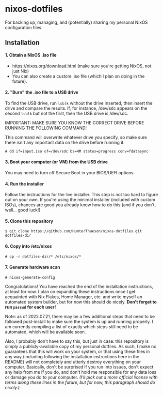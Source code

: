 # nixos-dotfiles
For backing up, managing, and (potentially) sharing my personal NixOS configuration files.

<h2>Installation</h2>
<h4>1. Obtain a NixOS .iso file</h4>

- https://nixos.org/download.html (make sure you're getting NixOS, not just Nix)
- You can also create a custom .iso file (which I plan on doing in the future).

<h4>2. "Burn" the .iso file to a USB drive</h4>

To find the USB drive, run `lsblk` without the drive inserted, then insert the drive
and compare the results. If, for instance, /dev/sdc appears on the second `lsblk`
but not the first, then the USB drive is /dev/sdc.

IMPORTANT: MAKE SURE YOU KNOW THE CORRECT DRIVE BEFORE RUNNING THE FOLLOWING COMMAND!

This command will overwrite whatever drive you specify, so make sure there isn't any
important data on the drive before running it.

```
# dd if=input.iso of=/dev/sdc bs=4M status=progress conv=fdatasync
```

<h4>3. Boot your computer (or VM) from the USB drive</h4>

You may need to turn off Secure Boot in your BIOS/UEFI options.

<h4>4. Run the installer</h4>
Follow the instructions for the live installer. This step is not too hard to figure
out on your own. If you're using the minimal installer (included with custom ISOs),
chances are good you already know how to do this (and if you don't, well... good luck!)

<h4>5. Clone this repository</h4>

```
$ git clone https://github.com/HunterThueson/nixos-dotfiles.git dotfiles-dir
```

<h4>6. Copy into /etc/nixos</h4>

```
# cp -r dotfiles-dir/* /etc/nixos/*
```

<h4>7. Generate hardware scan</h4>

```
# nixos-generate-config
```
Congratulations! You have reached the end of the installation instructions, at least
for now. I plan on expanding these instructions once I get acquainted with Nix Flakes,
Home Manager, etc. and write myself an automated system builder, but for now this should
do nicely. **Don't forget to run `passwd` for each user!**

Note: as of 2022.07.21, there may be a few additional steps that need to be followed
post-install to make sure the system is up and running properly. I am currently
compiling a list of exactly which steps still need to be automated, which will be
available soon.

Also, I probably don't have to say this, but just in case: this repository is simply
a publicly-available copy of my personal dotfiles. As such, I make no guarantees that
this will work on your system, or that using these files in any way (including following
the installation instructions here in the README) will not completely and utterly
destroy everything on your computer. Basically, don't be surprised if you run into
issues, don't expect any help from me if you do, and don't hold me responsible for any
data loss or damage you do to your computer. *(I'll pick out a more official license with
terms along these lines in the future, but for now, this paragraph should do nicely.)*
